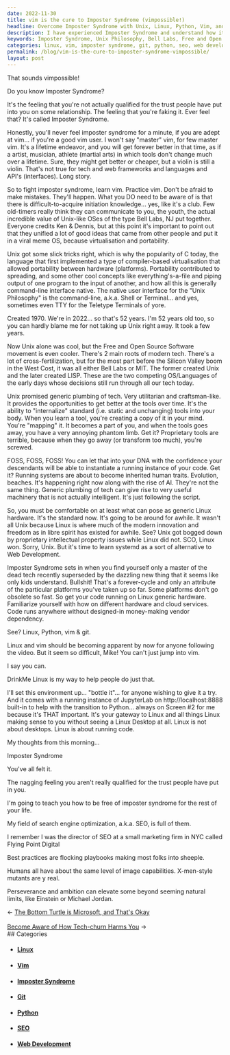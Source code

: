 ```yaml
---
date: 2022-11-30
title: vim is the cure to Imposter Syndrome (vimpossible!)
headline: Overcome Imposter Syndrome with Unix, Linux, Python, Vim, and Git!
description: I have experienced Imposter Syndrome and understand how it feels. I'm going to teach people how to be free of this feeling forever by providing an alternative to web development with Linux, Python, Vim, and Git. Vim is a lifetime endeavor and is the native user interface for the Unix Philosophy, created by Bell Labs in 1970, and the Free and Open Source Software movement provides the opportunity to get better with the tools over time.
keywords: Imposter Syndrome, Unix Philosophy, Bell Labs, Free and Open Source Software, Linux, Python, Vim, Git, SEO, Best Practices, Sheeple, Web Development, Perseverance, Ambition, Natural Limits
categories: linux, vim, imposter syndrome, git, python, seo, web development
permalink: /blog/vim-is-the-cure-to-imposter-syndrome-vimpossible/
layout: post
---
```



That sounds vimpossible!

Do you know Imposter Syndrome?

It's the feeling that you're not actually qualified for the trust people have
put into you on some relationship. The feeling that you're faking it. Ever feel
that? It's called Imposter Syndrome.

Honestly, you'll never feel imposter syndrome for a minute, if you are adept at
vim... if you're a good vim user. I won't say "master" vim, for few master vim.
It's a lifetime endeavor, and you will get forever better in that time, as if a
artist, musician, athlete (martial arts) in which tools don't change much over
a lifetime. Sure, they might get better or cheaper, but a violin is still a
violin. That's not true for tech and web frameworks and languages and API's
(interfaces). Long story.

So to fight imposter syndrome, learn vim. Practice vim. Don't be afraid to
make mistakes. They'll happen. What you DO need to be aware of is that there is
difficult-to-acquire initiation knowledge... yes, like it's a club. Few
old-timers really think they can communicate to you, the youth, the actual
incredible value of Unix-like OSes of the type Bell Labs, NJ put together.
Everyone credits Ken & Dennis, but at this point it's important to point out
that they unified a lot of good ideas that came from other people and put it in
a viral meme OS, because virtualisation and portability.

Unix got some slick tricks right, which is why the popularity of C today, the
language that first implemented a type of compiler-based virtualisation that
allowed portability between hardware (platforms). Portability contributed to
spreading, and some other cool concepts like everything's-a-file and piping
output of one program to the input of another, and how all this is generally
command-line interface native. The native user interface for the "Unix
Philosophy" is the command-line, a.k.a. Shell or Terminal... and yes, sometimes
even TTY for the Teletype Terminals of yore.

Created 1970. We're in 2022... so that's 52 years. I'm 52 years old too, so you
can hardly blame me for not taking up Unix right away. It took a few years.

Now Unix alone was cool, but the Free and Open Source Software movement is even
cooler. There's 2 main roots of modern tech. There's a lot of
cross-fertilization, but for the most part before the Silicon Valley boom in
the West Cost, it was all either Bell Labs or MIT. The former created Unix and
the later created LISP. These are the two competing OS/Languages of the early
days whose decisions still run through all our tech today.

Unix promised generic plumbing of tech. Very utilitarian and craftsman-like. It
provides the opportunities to get better at the tools over time. It's the
ability to "internalize" standard (i.e. static and unchanging) tools into your
body. When you learn a tool, you're creating a copy of it in your mind. You're
"mapping" it. It becomes a part of you, and when the tools goes away, you have
a very annoying phantom limb. Get it? Proprietary tools are terrible, because
when they go away (or transform too much), you're screwed.

FOSS, FOSS, FOSS! You can let that into your DNA with the confidence your
descendants will be able to instantiate a running instance of your code. Get
it? Running systems are about to become inherited human traits. Evolution,
beaches. It's happening right now along with the rise of AI. They're not the
same thing. Generic plumbing of tech can give rise to very useful machinery
that is not actually intelligent. It's just following the script.

So, you must be comfortable on at least what can pose as generic Linux
hardware. It's the standard now. It's going to be around for awhile. It wasn't
all Unix because Linux is where much of the modern innovation and freedom as in
libre spirit has existed for awhile. See? Unix got bogged down by proprietary
intellectual property issues while Linux did not. SCO, Linux won. Sorry, Unix.
But it's time to learn systemd as a sort of alternative to Web Development.

Imposter Syndrome sets in when you find yourself only a master of the dead tech
recently superseded by the dazzling new thing that it seems like only kids
understand. Bullshit! That's a forever-cycle and only an attribute of the
particular platforms you've taken up so far. Some platforms don't go obsolete
so fast. So get your code running on Linux generic hardware. Familiarize
yourself with how on different hardware and cloud services. Code runs anywhere
without designed-in money-making vendor dependency.

See? Linux, Python, vim & git.

Linux and vim should be becoming apparent by now for anyone following the
video. But it seem so difficult, Mike! You can't just jump into vim.

I say you can.

DrinkMe Linux is my way to help people do just that.

I'll set this environment up... "bottle it"... for anyone wishing to give it a
try. And it comes with a running instance of JupyterLab on
http://localhost:8888 built-in to help with the transition to Python... always
on Screen #2 for me because it's THAT important. It's your gateway to Linux and
all things Linux making sense to you without seeing a Linux Desktop at all.
Linux is not about desktops. Linux is about running code.

My thoughts from this morning...

Imposter Syndrome

You've all felt it.

The nagging feeling you aren't really qualified for the trust people have put
in you.

I'm going to teach you how to be free of imposter syndrome for the rest of your
life.

My field of search engine optimization, a.k.a. SEO, is full of them.

I remember I was the director of SEO at a small marketing firm in NYC called
Flying Point Digital

Best practices are flocking playbooks making most folks into sheeple.

Humans all have about the same level of image capabilities. X-men-style mutants
are y real.

Perseverance and ambition can elevate some beyond seeming natural limits, like
Einstein or Michael Jordan.


<div class="arrow-links"><div class="post-nav-prev"><span class="arrow">&larr;&nbsp;</span><a href="/blog/the-bottom-turtle-is-microsoft-and-that-s-okay/">The Bottom Turtle is Microsoft, and That's Okay</a></div> &nbsp; <div class="post-nav-next"><a href="/blog/become-aware-of-how-tech-churn-harms-you/">Become Aware of How Tech-churn Harms You</a><span class="arrow">&nbsp;&rarr;</span></div></div>
## Categories

<ul>
<li><h4><a href='/linux/'>Linux</a></h4></li>
<li><h4><a href='/vim/'>Vim</a></h4></li>
<li><h4><a href='/imposter-syndrome/'>Imposter Syndrome</a></h4></li>
<li><h4><a href='/git/'>Git</a></h4></li>
<li><h4><a href='/python/'>Python</a></h4></li>
<li><h4><a href='/seo/'>SEO</a></h4></li>
<li><h4><a href='/web-development/'>Web Development</a></h4></li></ul>